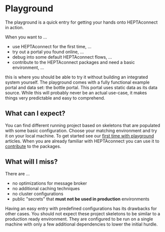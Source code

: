 # Playground

The playground is a quick entry for getting your hands onto HEPTAconnect in action.

When you want to …

* use HEPTAconnect for the first time, … 
* try out a portal you found online, …
* debug into some default HEPTAconnect flows, …
* contribute to the HEPTAconnect packages and need a basic environment, …

this is where you should be able to try it without building an integrated system yourself.
The playground comes with a fully functional example portal and data set: the bottle portal.
This portal uses static data as its data source.
While this will probably never be an actual use-case, it makes things very predictable and easy to comprehend.


## What can I expect?

You can find different running project based on skeletons that are populated with some basic configuration.
Choose your matching environment and try it on your local machine.
To get started see our [first time with playground](./first-time.md) articles.
When you are already familiar with HEPTAconnect you can use it to [contribute](./contribution.md) to the packages.


## What will I miss?

There are …

* no optimizations for message broker
* no additional caching techniques
* no cluster configurations
* public "secrets" that **must not be used in production** environments

Having an easy entry with predefined configurations has its drawbacks for other cases.
You should not expect these project skeletons to be similar to a production ready environment.
They are configured to be run on a single machine with only a few additional dependencies to lower the initial hurdle.
